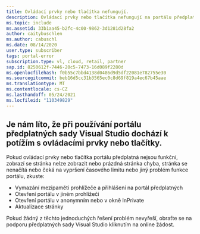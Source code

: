 ```yaml
---
title: Ovládací prvky nebo tlačítka nefungují.
description: Ovládací prvky nebo tlačítka nefungují na portálu předplatného sady Visual Studio.
ms.topic: include
ms.assetid: 33b1aa45-b2fc-4c00-9862-3d1281d28fa2
author: caitybuschlen
ms.author: cabuschl
ms.date: 08/14/2020
user.type: subscriber
tags: portal-error
subscription.type: vl, cloud, retail, partner
sap.id: 8250612f-7446-20c5-7473-16d089f2280d
ms.openlocfilehash: f0b55c7bbd4138d0486d9d5df22081e782755e30
ms.sourcegitcommit: beb16d5cc31b3565ec0c8d69f819a4ec67b45aae
ms.translationtype: MT
ms.contentlocale: cs-CZ
ms.lasthandoff: 05/24/2021
ms.locfileid: "110349829"
---
```

## <a name="were-sorry-to-hear-that-youre-experiencing-an-issue-with-controls-or-buttons-while-using-the-visual-studio-subscriptions-portal"></a>Je nám líto, že při používání portálu předplatných sady Visual Studio dochází k potížím s ovládacími prvky nebo tlačítky. 

Pokud ovládací prvky nebo tlačítka portálu předplatná nejsou funkční, zobrazí se stránka nelze zobrazit nebo prázdná stránka chyba, stránka se nenačítá nebo čeká na vypršení časového limitu nebo jiný problém funkce portálu, zkuste: 

* Vymazání mezipaměti prohlížeče a přihlášení na portál předplatných 
* Otevření portálu v jiném prohlížeči 
* Otevření portálu v anonymním nebo v okně InPrivate 
* Aktualizace stránky  

Pokud žádný z těchto jednoduchých řešení problém nevyřeší, obraťte se na podporu předplatných sady Visual Studio kliknutím na online žádost. 